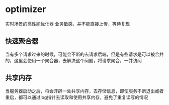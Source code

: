 # optimizer
实时场景的高性能优化器
业务敏感，并不能直接上传，等待复现

## 快速聚合器
当有多个请求过来的时候，可能会不断的去请求后端，但是有些请求是可以被合并的，这里会使用一个聚合器，去解决这个问题，将请求聚合，一并访问

## 共享内存
当服务器启动之后，将会开辟一处共享内存，去存储信息，即使服务不断退出或者重启，都可以通过log指针去读取和使用共享内存，避免了重复读写的情况
